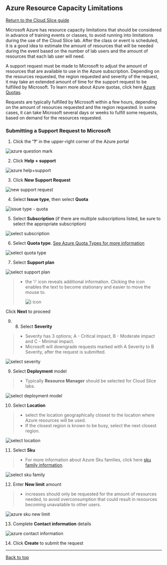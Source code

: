## **Azure Resource Capacity Limitations**

[Return to the Cloud Slice guide][back]

Microsoft Azure has resource capacity limitations that should be considered in advance of training events or classes, to avoid running into limitations during the use of the Cloud Slice lab. After the class or event is scheduled, it is a good idea to estimate the amount of resources that will be needed during the event based on the number of lab users and the amount of resources that each lab user will need.

A support request must be made to Microsoft to adjust the amount of resources that are available to use in the Azure subscription. Depending on the resources requested, the region requested and severity of the request, it may take an extended amount of time for the support request to be fulfilled by Microsoft. To learn more about Azure quotas, click here [Azure Quotas](https://docs.microsoft.com/en-us/azure/azure-subscription-service-limits).

Requests are typically fulfilled by Microsoft within a few hours, depending on the amount of resources requested and the region requested. In some cases, it can take Microsoft several days or weeks to fulfill some requests, based on demand for the resources requested.

### **Submitting a Support Request to Microsoft** 

1. Click the **'?'** in the upper-right corner of the Azure portal

  ![azure question mark](images/azure-help-question-mark.png)

2. Click **Help + support**

  ![azure help+support](images/azure-help-button.png)

3. Click **New Support Request**

  ![new support request](images/azure-new-support-request.png)

4. Select **Issue type**, then select **Quota**

  ![issue type - quota](images/azure-issue-type-quota.png)

5. Select **Subscription** (if there are multiple subscriptions listed, be sure to select the appropriate subscription)

  ![select subscription](images/azure-select-subscription.png) 

6. Select **Quota type**. <a href="https://docs.microsoft.com/en-us/azure/azure-stack/azure-stack-quota-types">See Azure Quota Types for more information</a> 

![select quota type](images/azure-select-quota-types.png)

7. Select **Support plan**

![select support plan](images/azure-support-plan.png)
> - the 'i' icon reveals additional information. Clicking the icon enables the text to become stationary and easier to move the mouse to. 
>
>   ![i icon](images/azure-i-icon.gif)


Click **Next** to proceed


9. 8. Select **Severity** 

> - Severity has 3 options; A - Critical impact, B - Moderate impact and C - Minimal impact.
> - Microsoft will downgrade requests marked with A Severity to B Severity, after the request is submitted.

![select severity](images/azure-severity.png)

9. Select **Deployment** model
> - Typically **Resource Manager** should be selected for Cloud Slice labs.

![select deployment model](images/azure-deployment-model.png)

10. Select **Location**
> - select the location geographically closest to the location where Azure resources will be used.
> - If the closest region is known to be busy, select the next closest region. 

![select location](images/azure-select-location.png)

11. Select **Sku** 
> - For more information about Azure Sku families, click here [sku family information](https://azure.microsoft.com/en-ca/pricing/details/virtual-machines/series/).

![select sku family](images/azure-sku-family.png)

12. Enter **New limit** amount
> - increases should only be requested for the amount of resources needed, to avoid overconsumption that could result in resources becoming unavailable to other users. 

![azure sku new limit](images/azure-sku-new-limit.png)

13. Complete **Contact information** details

![azure contact information](images/azure-contact-information.png)

14. Click **Create** to submit the request

---
[Back to top][back-to-top]

[back]: ../cloud-slice.md#enable-cloud-slice-support-in-your-cloud-platform	"Return to the Cloud Slice guide"
[back-to-top]: #cloud-slice-guide---microsoft-azure-setup "Return to the top of the document"
